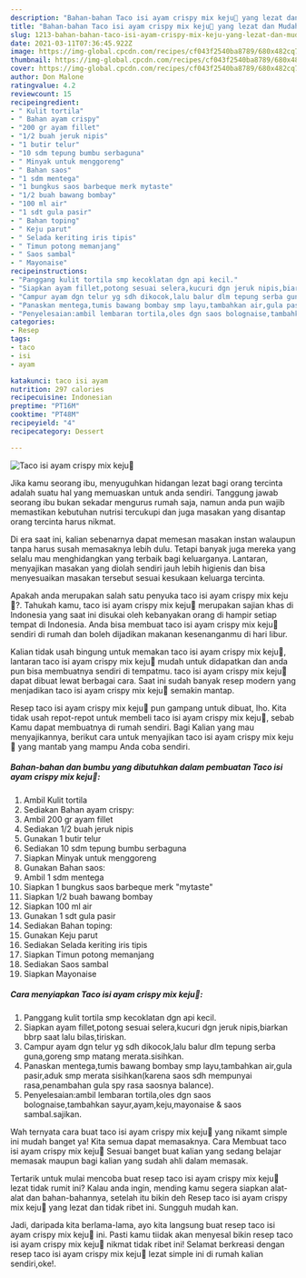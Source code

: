 ```yaml
---
description: "Bahan-bahan Taco isi ayam crispy mix keju🌮 yang lezat dan Mudah Dibuat"
title: "Bahan-bahan Taco isi ayam crispy mix keju🌮 yang lezat dan Mudah Dibuat"
slug: 1213-bahan-bahan-taco-isi-ayam-crispy-mix-keju-yang-lezat-dan-mudah-dibuat
date: 2021-03-11T07:36:45.922Z
image: https://img-global.cpcdn.com/recipes/cf043f2540ba8789/680x482cq70/taco-isi-ayam-crispy-mix-keju🌮-foto-resep-utama.jpg
thumbnail: https://img-global.cpcdn.com/recipes/cf043f2540ba8789/680x482cq70/taco-isi-ayam-crispy-mix-keju🌮-foto-resep-utama.jpg
cover: https://img-global.cpcdn.com/recipes/cf043f2540ba8789/680x482cq70/taco-isi-ayam-crispy-mix-keju🌮-foto-resep-utama.jpg
author: Don Malone
ratingvalue: 4.2
reviewcount: 15
recipeingredient:
- " Kulit tortila"
- " Bahan ayam crispy"
- "200 gr ayam fillet"
- "1/2 buah jeruk nipis"
- "1 butir telur"
- "10 sdm tepung bumbu serbaguna"
- " Minyak untuk menggoreng"
- " Bahan saos"
- "1 sdm mentega"
- "1 bungkus saos barbeque merk mytaste"
- "1/2 buah bawang bombay"
- "100 ml air"
- "1 sdt gula pasir"
- " Bahan toping"
- " Keju parut"
- " Selada keriting iris tipis"
- " Timun potong memanjang"
- " Saos sambal"
- " Mayonaise"
recipeinstructions:
- "Panggang kulit tortila smp kecoklatan dgn api kecil."
- "Siapkan ayam fillet,potong sesuai selera,kucuri dgn jeruk nipis,biarkan bbrp saat lalu bilas,tiriskan."
- "Campur ayam dgn telur yg sdh dikocok,lalu balur dlm tepung serba guna,goreng smp matang merata.sisihkan."
- "Panaskan mentega,tumis bawang bombay smp layu,tambahkan air,gula pasir,aduk smp merata sisihkan(karena saos sdh mempunyai rasa,penambahan gula spy rasa saosnya balance)."
- "Penyelesaian:ambil lembaran tortila,oles dgn saos bolognaise,tambahkan sayur,ayam,keju,mayonaise &amp; saos sambal.sajikan."
categories:
- Resep
tags:
- taco
- isi
- ayam

katakunci: taco isi ayam 
nutrition: 297 calories
recipecuisine: Indonesian
preptime: "PT16M"
cooktime: "PT48M"
recipeyield: "4"
recipecategory: Dessert

---
```



![Taco isi ayam crispy mix keju🌮](https://img-global.cpcdn.com/recipes/cf043f2540ba8789/680x482cq70/taco-isi-ayam-crispy-mix-keju🌮-foto-resep-utama.jpg)

Jika kamu seorang ibu, menyuguhkan hidangan lezat bagi orang tercinta adalah suatu hal yang memuaskan untuk anda sendiri. Tanggung jawab seorang ibu bukan sekadar mengurus rumah saja, namun anda pun wajib memastikan kebutuhan nutrisi tercukupi dan juga masakan yang disantap orang tercinta harus nikmat.

Di era  saat ini, kalian sebenarnya dapat memesan masakan instan walaupun tanpa harus susah memasaknya lebih dulu. Tetapi banyak juga mereka yang selalu mau menghidangkan yang terbaik bagi keluarganya. Lantaran, menyajikan masakan yang diolah sendiri jauh lebih higienis dan bisa menyesuaikan masakan tersebut sesuai kesukaan keluarga tercinta. 



Apakah anda merupakan salah satu penyuka taco isi ayam crispy mix keju🌮?. Tahukah kamu, taco isi ayam crispy mix keju🌮 merupakan sajian khas di Indonesia yang saat ini disukai oleh kebanyakan orang di hampir setiap tempat di Indonesia. Anda bisa membuat taco isi ayam crispy mix keju🌮 sendiri di rumah dan boleh dijadikan makanan kesenanganmu di hari libur.

Kalian tidak usah bingung untuk memakan taco isi ayam crispy mix keju🌮, lantaran taco isi ayam crispy mix keju🌮 mudah untuk didapatkan dan anda pun bisa membuatnya sendiri di tempatmu. taco isi ayam crispy mix keju🌮 dapat dibuat lewat berbagai cara. Saat ini sudah banyak resep modern yang menjadikan taco isi ayam crispy mix keju🌮 semakin mantap.

Resep taco isi ayam crispy mix keju🌮 pun gampang untuk dibuat, lho. Kita tidak usah repot-repot untuk membeli taco isi ayam crispy mix keju🌮, sebab Kamu dapat membuatnya di rumah sendiri. Bagi Kalian yang mau menyajikannya, berikut cara untuk menyajikan taco isi ayam crispy mix keju🌮 yang mantab yang mampu Anda coba sendiri.

<!--inarticleads1-->

##### Bahan-bahan dan bumbu yang dibutuhkan dalam pembuatan Taco isi ayam crispy mix keju🌮:

1. Ambil  Kulit tortila
1. Sediakan  Bahan ayam crispy:
1. Ambil 200 gr ayam fillet
1. Sediakan 1/2 buah jeruk nipis
1. Gunakan 1 butir telur
1. Sediakan 10 sdm tepung bumbu serbaguna
1. Siapkan  Minyak untuk menggoreng
1. Gunakan  Bahan saos:
1. Ambil 1 sdm mentega
1. Siapkan 1 bungkus saos barbeque merk &#34;mytaste&#34;
1. Siapkan 1/2 buah bawang bombay
1. Siapkan 100 ml air
1. Gunakan 1 sdt gula pasir
1. Sediakan  Bahan toping:
1. Gunakan  Keju parut
1. Sediakan  Selada keriting iris tipis
1. Siapkan  Timun potong memanjang
1. Sediakan  Saos sambal
1. Siapkan  Mayonaise




<!--inarticleads2-->

##### Cara menyiapkan Taco isi ayam crispy mix keju🌮:

1. Panggang kulit tortila smp kecoklatan dgn api kecil.
1. Siapkan ayam fillet,potong sesuai selera,kucuri dgn jeruk nipis,biarkan bbrp saat lalu bilas,tiriskan.
1. Campur ayam dgn telur yg sdh dikocok,lalu balur dlm tepung serba guna,goreng smp matang merata.sisihkan.
1. Panaskan mentega,tumis bawang bombay smp layu,tambahkan air,gula pasir,aduk smp merata sisihkan(karena saos sdh mempunyai rasa,penambahan gula spy rasa saosnya balance).
1. Penyelesaian:ambil lembaran tortila,oles dgn saos bolognaise,tambahkan sayur,ayam,keju,mayonaise &amp; saos sambal.sajikan.




Wah ternyata cara buat taco isi ayam crispy mix keju🌮 yang nikamt simple ini mudah banget ya! Kita semua dapat memasaknya. Cara Membuat taco isi ayam crispy mix keju🌮 Sesuai banget buat kalian yang sedang belajar memasak maupun bagi kalian yang sudah ahli dalam memasak.

Tertarik untuk mulai mencoba buat resep taco isi ayam crispy mix keju🌮 lezat tidak rumit ini? Kalau anda ingin, mending kamu segera siapkan alat-alat dan bahan-bahannya, setelah itu bikin deh Resep taco isi ayam crispy mix keju🌮 yang lezat dan tidak ribet ini. Sungguh mudah kan. 

Jadi, daripada kita berlama-lama, ayo kita langsung buat resep taco isi ayam crispy mix keju🌮 ini. Pasti kamu tiidak akan menyesal bikin resep taco isi ayam crispy mix keju🌮 nikmat tidak ribet ini! Selamat berkreasi dengan resep taco isi ayam crispy mix keju🌮 lezat simple ini di rumah kalian sendiri,oke!.

